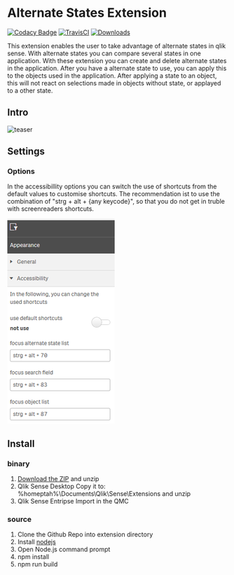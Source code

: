 # Alternate States Extension
[![Codacy Badge](https://api.codacy.com/project/badge/Grade/9c7a375aadd64afabb3babdc060a209f)](https://app.codacy.com/app/konne/q2g-ext-alternatestates?utm_source=github.com&utm_medium=referral&utm_content=q2g/q2g-ext-alternatestates&utm_campaign=badger)
[![TravisCI](https://travis-ci.org/q2g/q2g-ext-alternatestates.svg?branch=master)](https://travis-ci.org/q2g/q2g-ext-alternatestates)
[![Downloads](https://m.sense2go.net/downloads.svg?q2g-ext-alternatestates)](https://m.sense2go.net/extension-package)

This extension enables the user to take advantage of alternate states in qlik sense. With alternate states you can compare several states in one application.
With these extension you can create and delete alternate states in the application. After you have a alternate state to use, you can apply this to the objects used in the application. After applying a state to an object, this will not react on selections made in objects without state, or applayed to a other state.


## Intro

![teaser](./docs/teaser.gif "Short teaser")


## Settings

### Options

In the accessibillity options you can switch the use of shortcuts from the default values to customise shortcuts. The recommendation ist to use the combination of "strg + alt + {any keycode}", so that you do not get in truble with screenreaders shortcuts.

![settings](./docs/screenshot_4.PNG?raw=true "Title")


## Install

### binary

1. [Download the ZIP](https://m.sense2go.net/extension-package) and unzip
2. Qlik Sense Desktop
   Copy it to: %homeptah%\Documents\Qlik\Sense\Extensions and unzip
3. Qlik Sense Entripse
   Import in the QMC

### source

1. Clone the Github Repo into extension directory
2. Install [nodejs](https://nodejs.org/)
3. Open Node.js command prompt
4. npm install
5. npm run build
